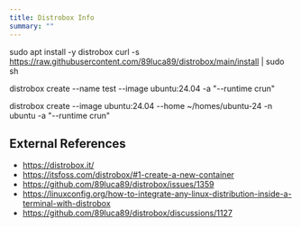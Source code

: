 ```yaml
---
title: Distrobox Info
summary: ""
---
```


sudo apt install -y distrobox
curl -s https://raw.githubusercontent.com/89luca89/distrobox/main/install | sudo sh

distrobox create --name test --image ubuntu:24.04 -a "--runtime crun"

distrobox create --image ubuntu:24.04 --home ~/homes/ubuntu-24 -n ubuntu -a "--runtime crun"



## External References

* <https://distrobox.it/>
* <https://itsfoss.com/distrobox/#1-create-a-new-container>
* <https://github.com/89luca89/distrobox/issues/1359>
* <https://linuxconfig.org/how-to-integrate-any-linux-distribution-inside-a-terminal-with-distrobox>
* <https://github.com/89luca89/distrobox/discussions/1127>